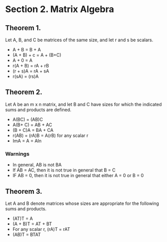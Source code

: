 # Section 2. Matrix Algebra
## Theorem 1.
Let A, B, and C be matrices of the same size, and let r and s be scalars.  
- A + B = B + A  
- (A + B) + c = A + (B+C)  
- A + 0 = A  
- r(A + B) = rA + rB  
- (r + s)A = rA + sA  
- r(sA) = (rs)A  
## Theorem 2. 
Let A be an m x n matrix, and let B and C have sizes for which the indicated sums and products are defined.  
- A(BC) = (AB)C  
- A(B+ C) = AB + AC  
- (B + C)A = BA + CA  
- r(AB) = (rA)B = A(rB) for any scalar r  
- ImA = A = AIn  
### Warnings
- In general, AB is not BA  
- If AB = AC, then it is not true in general that B = C  
- IF AB = 0, then it is not true in general that either A = 0 or B = 0  
## Theorem 3.
Let A and B denote matrices whose sizes are appropriate for the following sums and products.  
- (AT)T = A  
- (A + B)T = AT + BT  
- For any scalar r, (rA)T = rAT  
- (AB)T = BTAT